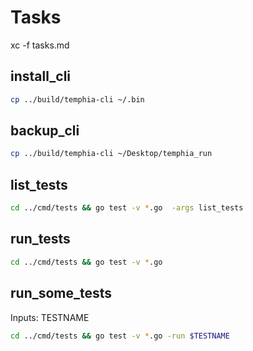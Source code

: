# Tasks

xc -f tasks.md

## install_cli
```sh
cp ../build/temphia-cli ~/.bin
```

## backup_cli
```sh
cp ../build/temphia-cli ~/Desktop/temphia_run
```

## list_tests

```sh
cd ../cmd/tests && go test -v *.go  -args list_tests
```

## run_tests

```sh
cd ../cmd/tests && go test -v *.go
```

## run_some_tests

Inputs: TESTNAME

```sh
cd ../cmd/tests && go test -v *.go -run $TESTNAME
```
